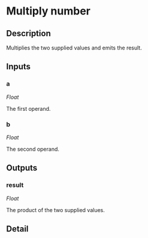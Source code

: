 # Multiply number

## Description
Multiplies the two supplied values and emits the result.

## Inputs
### a

*Float*

The first operand.

### b

*Float*

The second operand.

## Outputs
### result

*Float*

The product of the two supplied values.

## Detail

